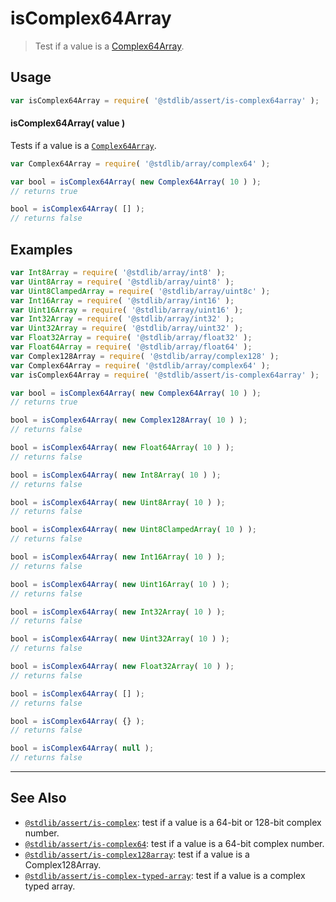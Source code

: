 <!--

@license Apache-2.0

Copyright (c) 2018 The Stdlib Authors.

Licensed under the Apache License, Version 2.0 (the "License");
you may not use this file except in compliance with the License.
You may obtain a copy of the License at

   http://www.apache.org/licenses/LICENSE-2.0

Unless required by applicable law or agreed to in writing, software
distributed under the License is distributed on an "AS IS" BASIS,
WITHOUT WARRANTIES OR CONDITIONS OF ANY KIND, either express or implied.
See the License for the specific language governing permissions and
limitations under the License.

-->

# isComplex64Array

> Test if a value is a [Complex64Array][@stdlib/array/complex64].

<section class="usage">

## Usage

```javascript
var isComplex64Array = require( '@stdlib/assert/is-complex64array' );
```

#### isComplex64Array( value )

Tests if a value is a [`Complex64Array`][@stdlib/array/complex64].

```javascript
var Complex64Array = require( '@stdlib/array/complex64' );

var bool = isComplex64Array( new Complex64Array( 10 ) );
// returns true

bool = isComplex64Array( [] );
// returns false
```

</section>

<!-- /.usage -->

<section class="examples">

## Examples

<!-- eslint no-undef: "error" -->

```javascript
var Int8Array = require( '@stdlib/array/int8' );
var Uint8Array = require( '@stdlib/array/uint8' );
var Uint8ClampedArray = require( '@stdlib/array/uint8c' );
var Int16Array = require( '@stdlib/array/int16' );
var Uint16Array = require( '@stdlib/array/uint16' );
var Int32Array = require( '@stdlib/array/int32' );
var Uint32Array = require( '@stdlib/array/uint32' );
var Float32Array = require( '@stdlib/array/float32' );
var Float64Array = require( '@stdlib/array/float64' );
var Complex128Array = require( '@stdlib/array/complex128' );
var Complex64Array = require( '@stdlib/array/complex64' );
var isComplex64Array = require( '@stdlib/assert/is-complex64array' );

var bool = isComplex64Array( new Complex64Array( 10 ) );
// returns true

bool = isComplex64Array( new Complex128Array( 10 ) );
// returns false

bool = isComplex64Array( new Float64Array( 10 ) );
// returns false

bool = isComplex64Array( new Int8Array( 10 ) );
// returns false

bool = isComplex64Array( new Uint8Array( 10 ) );
// returns false

bool = isComplex64Array( new Uint8ClampedArray( 10 ) );
// returns false

bool = isComplex64Array( new Int16Array( 10 ) );
// returns false

bool = isComplex64Array( new Uint16Array( 10 ) );
// returns false

bool = isComplex64Array( new Int32Array( 10 ) );
// returns false

bool = isComplex64Array( new Uint32Array( 10 ) );
// returns false

bool = isComplex64Array( new Float32Array( 10 ) );
// returns false

bool = isComplex64Array( [] );
// returns false

bool = isComplex64Array( {} );
// returns false

bool = isComplex64Array( null );
// returns false
```

</section>

<!-- /.examples -->

<!-- Section for related `stdlib` packages. Do not manually edit this section, as it is automatically populated. -->

<section class="related">

* * *

## See Also

-   <span class="package-name">[`@stdlib/assert/is-complex`][@stdlib/assert/is-complex]</span><span class="delimiter">: </span><span class="description">test if a value is a 64-bit or 128-bit complex number.</span>
-   <span class="package-name">[`@stdlib/assert/is-complex64`][@stdlib/assert/is-complex64]</span><span class="delimiter">: </span><span class="description">test if a value is a 64-bit complex number.</span>
-   <span class="package-name">[`@stdlib/assert/is-complex128array`][@stdlib/assert/is-complex128array]</span><span class="delimiter">: </span><span class="description">test if a value is a Complex128Array.</span>
-   <span class="package-name">[`@stdlib/assert/is-complex-typed-array`][@stdlib/assert/is-complex-typed-array]</span><span class="delimiter">: </span><span class="description">test if a value is a complex typed array.</span>

</section>

<!-- /.related -->

<!-- Section for all links. Make sure to keep an empty line after the `section` element and another before the `/section` close. -->

<section class="links">

[@stdlib/array/complex64]: https://github.com/stdlib-js/stdlib/tree/develop/lib/node_modules/%40stdlib/array/complex64

<!-- <related-links> -->

[@stdlib/assert/is-complex]: https://github.com/stdlib-js/stdlib/tree/develop/lib/node_modules/%40stdlib/assert/is-complex

[@stdlib/assert/is-complex64]: https://github.com/stdlib-js/stdlib/tree/develop/lib/node_modules/%40stdlib/assert/is-complex64

[@stdlib/assert/is-complex128array]: https://github.com/stdlib-js/stdlib/tree/develop/lib/node_modules/%40stdlib/assert/is-complex128array

[@stdlib/assert/is-complex-typed-array]: https://github.com/stdlib-js/stdlib/tree/develop/lib/node_modules/%40stdlib/assert/is-complex-typed-array

<!-- </related-links> -->

</section>

<!-- /.links -->
